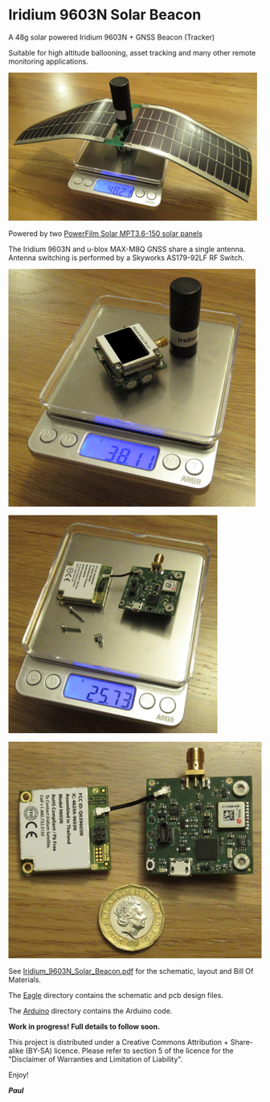 # Iridium 9603N Solar Beacon

A 48g solar powered Iridium 9603N + GNSS Beacon (Tracker)

Suitable for high altitude ballooning, asset tracking and many other remote monitoring applications.

![Iridium_9603N_Solar_Beacon_1](https://github.com/PaulZC/Iridium_9603N_Solar_Beacon/blob/master/img/Iridium_9603N_Solar_Beacon_1.JPG)

Powered by two [PowerFilm Solar MPT3.6-150 solar panels](https://www.powerfilmsolar.com/custom-solutions/electronic-component-solar-panels/electronic-component-solar-panels-product-page/mpt3-6-150)

The Iridium 9603N and u-blox MAX-M8Q GNSS share a single antenna. Antenna switching is performed by a Skyworks AS179-92LF RF Switch.

![Iridium_9603N_Solar_Beacon_2](https://github.com/PaulZC/Iridium_9603N_Solar_Beacon/blob/master/img/Iridium_9603N_Solar_Beacon_2.JPG)

![Iridium_9603N_Solar_Beacon_3](https://github.com/PaulZC/Iridium_9603N_Solar_Beacon/blob/master/img/Iridium_9603N_Solar_Beacon_3.JPG)

![Iridium_9603N_Solar_Beacon_4](https://github.com/PaulZC/Iridium_9603N_Solar_Beacon/blob/master/img/Iridium_9603N_Solar_Beacon_4.JPG)

See [Iridium_9603N_Solar_Beacon.pdf](https://github.com/PaulZC/Iridium_9603N_Solar_Beacon/blob/master/Iridium_9603N_Solar_Beacon.pdf) for the schematic, layout and Bill Of Materials.

The [Eagle](https://github.com/PaulZC/Iridium_9603N_Solar_Beacon/tree/master/Eagle) directory contains the schematic and pcb design files.

The [Arduino](https://github.com/PaulZC/Iridium_9603N_Solar_Beacon/tree/master/Arduino) directory contains the Arduino code.

**Work in progress! Full details to follow soon.**

This project is distributed under a Creative Commons Attribution + Share-alike (BY-SA) licence.
Please refer to section 5 of the licence for the "Disclaimer of Warranties and Limitation of Liability".

Enjoy!

**_Paul_**